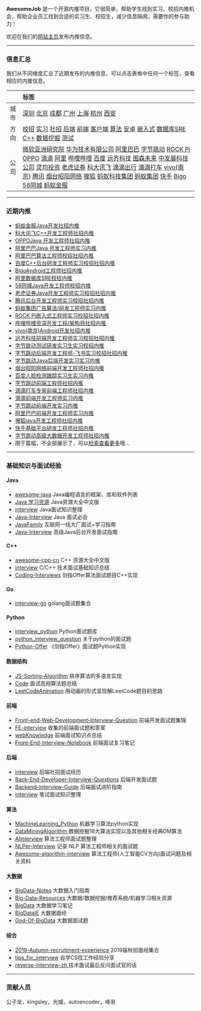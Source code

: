 
 
**AwesomeJob** 是一个开源内推项目，它很简单，帮助学生找到实习、校招内推机会，帮助企业员工找到合适的实习生、校招生，减少信息隔阂，需要你的参与助力！

欢迎在我们的[网站主页](https://awesomejob.gitee.io/)发布内推信息。


--- 
### 信息汇总

我们从不同维度汇总了近期发布的内推信息，可以点击表格中任何一个标签，查看相应的内推信息。

||标签|
|:---:|:---|
|城市|[深圳](https://awesomejob.gitee.io/tags/深圳)	[北京](https://awesomejob.gitee.io/tags/北京)	[成都](https://awesomejob.gitee.io/tags/成都)	[广州](https://awesomejob.gitee.io/tags/广州)	[上海](https://awesomejob.gitee.io/tags/上海)	[杭州](https://awesomejob.gitee.io/tags/杭州)	[西安](https://awesomejob.gitee.io/tags/西安)|
|方向|[校招](https://awesomejob.gitee.io/series/校招)	[实习](https://awesomejob.gitee.io/series/实习)	[社招](https://awesomejob.gitee.io/series/社招)	[后端](https://awesomejob.gitee.io/categories/后端)	[前端](https://awesomejob.gitee.io/categories/前端)	[客户端](https://awesomejob.gitee.io/categories/客户端)	[算法](https://awesomejob.gitee.io/categories/算法)	[安卓](https://awesomejob.gitee.io/categories/安卓)	[嵌入式](https://awesomejob.gitee.io/categories/嵌入式)	[数据库SRE](https://awesomejob.gitee.io/categories/数据库sre)	[C++](https://awesomejob.gitee.io/categories/c++)	[数据挖掘](https://awesomejob.gitee.io/categories/数据挖掘)	[测试](https://awesomejob.gitee.io/categories/测试)|
|公司|[微软亚洲研究院](https://awesomejob.gitee.io/tags/微软亚洲研究院)	[华为技术有限公司](https://awesomejob.gitee.io/tags/华为技术有限公司)	[阿里巴巴](https://awesomejob.gitee.io/tags/阿里巴巴)	[字节跳动](https://awesomejob.gitee.io/tags/字节跳动)	[ROCK Pi](https://awesomejob.gitee.io/tags/rock-pi)	[OPPO](https://awesomejob.gitee.io/tags/oppo)	[滴滴](https://awesomejob.gitee.io/tags/滴滴)	[阿里](https://awesomejob.gitee.io/tags/阿里)	[哔哩哔哩](https://awesomejob.gitee.io/tags/哔哩哔哩)	[百度](https://awesomejob.gitee.io/tags/百度)	[远齐科技](https://awesomejob.gitee.io/tags/远齐科技)	[图森未来](https://awesomejob.gitee.io/tags/图森未来)	[中发展科技公司](https://awesomejob.gitee.io/tags/中发展科技公司)	[灵均投资](https://awesomejob.gitee.io/tags/灵均投资)	[老虎证券](https://awesomejob.gitee.io/tags/老虎证券)	[科大讯飞](https://awesomejob.gitee.io/tags/科大讯飞)	[滴滴出行](https://awesomejob.gitee.io/tags/滴滴出行)	[滴滴打车](https://awesomejob.gitee.io/tags/滴滴打车)	[vivo(南京)](https://awesomejob.gitee.io/tags/vivo(南京))	[腾讯](https://awesomejob.gitee.io/tags/腾讯)	[烟台昭阳网络](https://awesomejob.gitee.io/tags/烟台昭阳网络)	[搜狐](https://awesomejob.gitee.io/tags/搜狐)	[蚂蚁科技集团](https://awesomejob.gitee.io/tags/蚂蚁科技集团)	[蚂蚁集团](https://awesomejob.gitee.io/tags/蚂蚁集团)	[快手](https://awesomejob.gitee.io/tags/快手)	[Bigo](https://awesomejob.gitee.io/tags/bigo)	[58同城](https://awesomejob.gitee.io/tags/58同城)	[蚂蚁金服](https://awesomejob.gitee.io/tags/蚂蚁金服)|
--- 

### 近期内推 
- [蚂蚁金服Java开发社招内推](https://awesomejob.gitee.io/posts/jobs/job_40)
- [科大讯飞C++开发工程师社招内推](https://awesomejob.gitee.io/posts/jobs/job_39)
- [OPPOJava 开发工程师社招内推](https://awesomejob.gitee.io/posts/jobs/job_38)
- [阿里巴巴Java 开发工程师实习内推](https://awesomejob.gitee.io/posts/jobs/job_37)
- [阿里巴巴算法工程师校招社招内推](https://awesomejob.gitee.io/posts/jobs/job_36)
- [百度C++后台研发工程师实习校招社招内推](https://awesomejob.gitee.io/posts/jobs/job_35)
- [BigoAndroid工程师社招内推](https://awesomejob.gitee.io/posts/jobs/job_34)
- [阿里数据库SRE校招内推](https://awesomejob.gitee.io/posts/jobs/job_33)
- [58同城Java开发工程师校招内推](https://awesomejob.gitee.io/posts/jobs/job_32)
- [老虎证券Java开发工程师实习校招社招内推](https://awesomejob.gitee.io/posts/jobs/job_31)
- [腾讯后台开发工程师实习校招社招内推](https://awesomejob.gitee.io/posts/jobs/job_30)
- [蚂蚁集团广告算法/研发工程师实习内推](https://awesomejob.gitee.io/posts/jobs/job_29)
- [ROCK Pi嵌入式工程师实习校招社招内推](https://awesomejob.gitee.io/posts/jobs/job_28)
- [哔哩哔哩资深开发工程/架构师社招内推](https://awesomejob.gitee.io/posts/jobs/job_27)
- [vivo(南京)Android开发社招内推](https://awesomejob.gitee.io/posts/jobs/job_26)
- [远齐科技前端开发工程师实习校招社招内推](https://awesomejob.gitee.io/posts/jobs/job_25)
- [字节跳动测试研发实习生实习校招内推](https://awesomejob.gitee.io/posts/jobs/job_24)
- [字节跳动后端开发工程师-飞书实习校招社招内推](https://awesomejob.gitee.io/posts/jobs/job_23)
- [字节跳动Java后端开发实习实习内推](https://awesomejob.gitee.io/posts/jobs/job_22)
- [烟台昭阳网络前端开发工程师社招内推](https://awesomejob.gitee.io/posts/jobs/job_21)
- [百度人脸检测跟踪实习生实习内推](https://awesomejob.gitee.io/posts/jobs/job_20)
- [字节跳动前端工程师社招内推](https://awesomejob.gitee.io/posts/jobs/job_19)
- [滴滴打车专家前端工程师社招内推](https://awesomejob.gitee.io/posts/jobs/job_18)
- [滴滴前端开发工程师实习内推](https://awesomejob.gitee.io/posts/jobs/job_17)
- [字节跳动前端开发实习内推](https://awesomejob.gitee.io/posts/jobs/job_16)
- [阿里巴巴前端开发工程师实习内推](https://awesomejob.gitee.io/posts/jobs/job_15)
- [搜狐java开发工程师社招内推](https://awesomejob.gitee.io/posts/jobs/job_14)
- [快手基础平台研发工程师社招内推](https://awesomejob.gitee.io/posts/jobs/job_13)
- [字节跳动高级大数据开发工程师社招内推](https://awesomejob.gitee.io/posts/jobs/job_12)
- 限于篇幅，不全部展示了，可以[检索查看更多](https://awesomejob.gitee.io/)哦...
--- 

### 基础知识与面试经验

#### Java

- [awesome-java](https://github.com/akullpp/awesome-java) Java编程语言的框架、库和软件列表
- [Java 学习资源](https://github.com/jobbole/awesome-java-cn)  Java资源大全中文版
- [interview](https://github.com/hadyang/interview)  Java面试知识整理
- [Java-Interview](https://github.com/gzc426/Java-Interview) Java 面试必会
- [JavaFamily](https://github.com/AobingJava/JavaFamily) 互联网一线大厂面试+学习指南
- [Java-Interview](https://github.com/xbox1994/Java-Interview) 高级Java后台开发面试指南

#### C++

- [awesome-cpp-cn](https://github.com/jobbole/awesome-cpp-cn) C++ 资源大全中文版
- [interview](https://github.com/huihut/interview) C/C++ 技术面试基础知识总结
- [Coding-Interviews](https://github.com/ZYZMZM/Coding-Interviews) 剑指Offer算法面试题目C++实现

#### Go

- [interview-go](https://github.com/lifei6671/interview-go) golang面试题集合

#### Python

- [interview_python](https://github.com/taizilongxu/interview_python) Python面试题库
- [python_interview_question](https://github.com/kenwoodjw/python_interview_question) 关于python的面试题
- [Python-Offer](https://github.com/JushuangQiao/Python-Offer) 《剑指Offer》面试题Python实现

#### 数据结构

- [JS-Sorting-Algorithm](https://github.com/hustcc/JS-Sorting-Algorithm) 排序算法的多语言实现
- [Code](https://github.com/Making-It/Code) 面试高频算法题总结
- [LeetCodeAnimation](https://github.com/MisterBooo/LeetCodeAnimation) 用动画的形式呈现解LeetCode题目的思路


#### 前端

- [Front-end-Web-Development-Interview-Question](https://github.com/paddingme/Front-end-Web-Development-Interview-Question) 前端开发面试题集锦 
- [FE-interview](https://github.com/qiu-deqing/FE-interview) 收集的前端面试题和答案
- [webKnowledge](https://github.com/huyaocode/webKnowledge) 前端面试知识点总结
- [Front-End-Interview-Notebook](https://github.com/CavsZhouyou/Front-End-Interview-Notebook) 前端面试复习笔记

#### 后端

- [interview](https://github.com/aylei/interview) 后端社招面试经历
- [Back-End-Developer-Interview-Questions](https://github.com/monklof/Back-End-Developer-Interview-Questions) 后端开发面试题
- [Backend-Interview-Guide](https://github.com/CyC2018/Backend-Interview-Guide) 后端面试进阶指南
- [interview](https://github.com/HIT-Alibaba/interview) 笔试面试知识整理


#### 算法

- [MachineLearning_Python](https://github.com/lawlite19/MachineLearning_Python) 机器学习算法python实现
- [DataMiningAlgorithm ](https://github.com/linyiqun/DataMiningAlgorithm)数据挖掘18大算法实现以及其他相关经典DM算法
- [AIinterview](https://github.com/PPshrimpGo/AIinterview) 算法工程师面试题整理
- [NLPer-Interview](https://github.com/songyingxin/NLPer-Interview) 记录 NLP 算法工程师相关的面试题
- [Awesome-algorithm-interview](https://github.com/lcylmhlcy/Awesome-algorithm-interview) 算法工程师(人工智能CV方向)面试问题及相关资料

#### 大数据

- [BigData-Notes](https://github.com/heibaiying/BigData-Notes) 大数据入门指南 
- [Big-Data-Resources](https://github.com/weiweifan/Big-Data-Resources) 大数据/数据挖掘/推荐系统/机器学习相关资源
- [BigData](https://github.com/sunnyandgood/BigData) 大数据学习笔记
- [BigDataIE](https://github.com/WadeStack/BigDataIE) 大数据面经
- [God-Of-BigData](https://github.com/wangzhiwubigdata/God-Of-BigData) 大数据面试题

#### 综合

- [2019-Autumn-recruitment-experience](https://github.com/zslomo/2019-Autumn-recruitment-experience) 2019届秋招面经集合
- [tips_for_interview](https://github.com/conanhujinming/tips_for_interview) 自学CS找工作经验分享
- [reverse-interview-zh ](https://github.com/yifeikong/reverse-interview-zh)技术面试最后反问面试官的话

--- 
### 贡献人员
公子龙，kingsley，光城，autoencoder，峰哥